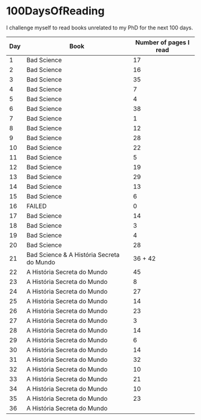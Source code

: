 # 100DaysOfReading

I challenge myself to read books unrelated to my PhD for the next 100 days. 

| Day | Book | Number of pages I read | 
|---|-------------|----|
| 1 | Bad Science | 17 |
| 2 | Bad Science | 16 |
| 3 | Bad Science | 35 |
| 4 | Bad Science | 7  |
| 5 | Bad Science | 4  |
| 6 | Bad Science | 38 |
| 7 | Bad Science | 1  |
| 8 | Bad Science | 12 |
| 9 | Bad Science | 28 |
|10 | Bad Science | 22 |
|11 | Bad Science | 5  |
|12 | Bad Science | 19 |
|13 | Bad Science | 29 |
|14 | Bad Science | 13 |
|15 | Bad Science | 6  |
|16 | FAILED      | 0  |
|17 | Bad Science | 14 |
|18 | Bad Science | 3  |
|19 | Bad Science | 4  |
|20 | Bad Science | 28 |
|21 | Bad Science & A História Secreta do Mundo | 36 + 42 |
|22 | A História Secreta do Mundo | 45 |
|23 | A História Secreta do Mundo | 8  |
|24 | A História Secreta do Mundo | 27 |
|25 | A História Secreta do Mundo | 14 |
|26 | A História Secreta do Mundo | 23 |
|27 | A História Secreta do Mundo | 3  |
|28 | A História Secreta do Mundo | 14 |
|29 | A História Secreta do Mundo | 6  |
|30 | A História Secreta do Mundo | 14 |
|31 | A História Secreta do Mundo | 32 |
|32 | A História Secreta do Mundo | 10 |
|33 | A História Secreta do Mundo | 21 |
|34 | A História Secreta do Mundo | 10 |
|35 | A História Secreta do Mundo | 23 |
|36 | A História Secreta do Mundo |  |










